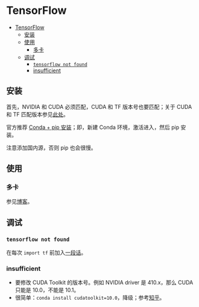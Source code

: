 # TensorFlow

- [TensorFlow](#tensorflow)
  - [安装](#安装)
  - [使用](#使用)
    - [多卡](#多卡)
  - [调试](#调试)
    - [`tensorflow not found`](#tensorflow-not-found)
    - [insufficient](#insufficient)

## 安装

首先，NVIDIA 和 CUDA 必须匹配，CUDA 和 TF 版本号也要匹配；关于 CUDA 和  TF 匹配版本参见[此处](https://tensorflow.google.cn/install/source?hl=en#linux)。

官方推荐 [Conda + pip 安装](https://www.tensorflow.org/install/pip?hl=zh-cn#conda)；即，新建 Conda 环境，激活进入，然后 pip 安装。

注意添加国内源，否则 pip 也会很慢。

## 使用

### 多卡

参见[博客](https://blog.csdn.net/minstyrain/article/details/80986397)。

## 调试

### `tensorflow not found`

在每次 `import tf` 前加入[一段话](https://www.cnblogs.com/yiyezhouming/p/9497697.html)。

### insufficient

- 要修改 CUDA Toolkit 的版本号。例如 NVIDIA driver 是 410.x，那么 CUDA 只能是 10.0，不能是 10.1。
- 很简单：`conda install cudatoolkit=10.0`，降级；参考[知乎](https://zhuanlan.zhihu.com/p/64376059)。
